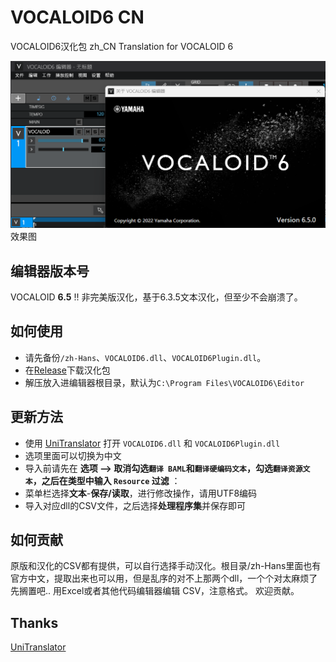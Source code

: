 # VOCALOID6 CN

VOCALOID6汉化包
zh_CN Translation for VOCALOID 6

![效果图](img/p1.png)
效果图

## 编辑器版本号

VOCALOID **6.5** !!
非完美版汉化，基于6.3.5文本汉化，但至少不会崩溃了。

## 如何使用

- 请先备份`/zh-Hans`、`VOCALOID6.dll`、`VOCALOID6Plugin.dll`。
- 在[Release](https://github.com/ShintoKosei/VOCALOID6_CN/releases)下载汉化包
- 解压放入进编辑器根目录，默认为`C:\Program Files\VOCALOID6\Editor`

## 更新方法

- 使用 [UniTranslator](https://github.com/UlyssesWu/BAML-Translator/releases) 打开 `VOCALOID6.dll` 和 `VOCALOID6Plugin.dll`
- 选项里面可以切换为中文
- 导入前请先在 **选项 --> 取消勾选`翻译 BAML`和`翻译硬编码文本`，勾选`翻译资源文本`，之后在类型中输入 `Resource` 过滤** ：
- 菜单栏选择**文本**-**保存/读取**，进行修改操作，请用UTF8编码
- 导入对应dll的CSV文件，之后选择**处理程序集**并保存即可

## 如何贡献

原版和汉化的CSV都有提供，可以自行选择手动汉化。根目录/zh-Hans里面也有官方中文，提取出来也可以用，但是乱序的对不上那两个dll，一个个对太麻烦了先搁置吧..
用Excel或者其他代码编辑器编辑 CSV，注意格式。
欢迎贡献。

## Thanks

[UniTranslator](https://github.com/UlyssesWu/BAML-Translator/releases)